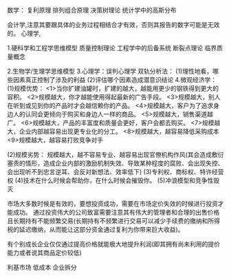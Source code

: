 
数学：
  复利原理
  排列组合原理
  决策树理论
  统计学中的高斯分布

  
会计学,注意其要跟具体的业务过程相结合才有效，否则其报告的数字可能是无效的。
心理学,

1.硬科学和工程学思维模型
  质量控制理论
  工程学中的后备系统
  断裂点理论
  临界质量概念

2.生物学/生理学思维模型
3.心理学：误判心理学
  双轨分析法：
  (1)理性地看，哪些因素真正控制了涉及的利益
  (2)评估哪个因素造成潜意识结论
4.微观经济学：
  (1)规模优势：
     <1>当你扩建油罐时，扩建的越大，越能用更少的钢铁得到更大的容积。
     <2>规模越大，你才越能使用得起最新的广告手段。
     <3>规模越大，别人在听到或见到你的产品时才会越信赖你的产品。
     <4>规模越大，客户为了追求身边人的认同会更倾向于购买和身边人一样的商品。
     <5>规模越大，销售渠道越广。
     <6>规模越大，产品的丰富度和质量会更好，客户会都去购买。
     <7>规模越大，企业内部越容易出现更专业化的分工。
     <8>规模越大，越容易降低采购成本
     <9>规模越大，越容易打败竞争对手

   (2)规模劣势：
     规模越大，越不容易专业、越容易出现官僚机构作风(其会造成敷衍塞责的情形，造成企业内部的激励机制失效、导致某种程度的腐败、会出现失控、会出现听不到忠言逆耳、会反对新想法、效率低下)
   (3)专利权、商标权、特许经营权
   (4)技术在什么时候会帮助你，在什么时候会摧毁你。
   (5)冲浪模型和竞争性毁灭
   
   市场大多数时候是有效的，要想投资成功，需要在市场定价失效的时候进行投资才能成功。
   通过投资伟大的公司致富需要注意其有伟大的管理者和合理的出售价格且长期持有不能频繁交易(长期持有不频繁进行交易可以减少手续费的缴纳和所得税的延迟缴纳，从而能让这部分资金通过复利为你带来巨大收益)。

   有个别成长企业仅仅通过提高价格就能极大地提升利润(即其拥有尚未利用的提价能力或者说其商品定价较低)

   利基市场
   低成本
   企业拆分



